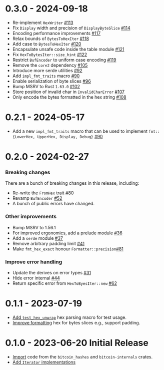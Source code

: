 # 0.3.0 - 2024-09-18

- Re-implement `HexWriter` [#113](https://github.com/rust-bitcoin/hex-conservative/pull/113)
- Fix `Display` width and precision of `DisplayByteSlice` [#114](https://github.com/rust-bitcoin/hex-conservative/pull/114)
- Encoding performance improvements [#117](https://github.com/rust-bitcoin/hex-conservative/pull/117)
- Relax bounds of `BytesToHexIter` [#118](https://github.com/rust-bitcoin/hex-conservative/pull/118)
- Add case to `BytesToHexIter` [#120](https://github.com/rust-bitcoin/hex-conservative/pull/120)
- Encapsulate unsafe code inside the table module [#121](https://github.com/rust-bitcoin/hex-conservative/pull/121)
- Fix `HexToBytesIter::size_hint` [#122](https://github.com/rust-bitcoin/hex-conservative/pull/122)
- Restrict `BufEncoder` to uniform case encoding [#119](https://github.com/rust-bitcoin/hex-conservative/pull/119)
- Remove the `core2` dependency [#105](https://github.com/rust-bitcoin/hex-conservative/pull/105)
- Introduce more serde utilities [#92](https://github.com/rust-bitcoin/hex-conservative/pull/92)
- Add `impl_fmt_traits` macro [#90](https://github.com/rust-bitcoin/hex-conservative/pull/90)
- Enable serialization of byte slices [#96](https://github.com/rust-bitcoin/hex-conservative/pull/96)
- Bump MSRV to Rust `1.63.0` [#102](https://github.com/rust-bitcoin/hex-conservative/pull/102)
- Store position of invalid char in `InvalidCharError` [#107](https://github.com/rust-bitcoin/hex-conservative/pull/107)
- Only encode the bytes formatted in the hex string [#108](https://github.com/rust-bitcoin/hex-conservative/pull/108)

# 0.2.1 - 2024-05-17

- Add a new `impl_fmt_traits` macro that can be used to implement `fmt::{LowerHex, UpperHex,
  Display, Debug}` [#90](https://github.com/rust-bitcoin/hex-conservative/pull/90)

# 0.2.0 - 2024-02-27

### Breaking changes

There are a bunch of breaking changes in this release, including:

- Re-write the `FromHex` trait [#80](https://github.com/rust-bitcoin/hex-conservative/pull/80)
- Revamp `BufEncoder` [#52](https://github.com/rust-bitcoin/hex-conservative/pull/52)
- A bunch of public errors have changed.

### Other improvements

- Bump MSRV to 1.56.1
- For improved ergonomics, add a prelude module [#36](https://github.com/rust-bitcoin/hex-conservative/pull/36)
- Add a `serde` module [#37](https://github.com/rust-bitcoin/hex-conservative/pull/37)
- Remove arbitrary padding limit [#41](https://github.com/rust-bitcoin/hex-conservative/pull/41)
- Make `fmt_hex_exact` honour `Formatter::precision`[#81](https://github.com/rust-bitcoin/hex-conservative/pull/81)

### Improve error handling

- Update the derives on error types [#31](https://github.com/rust-bitcoin/hex-conservative/pull/31)
- Hide error internal [#44](https://github.com/rust-bitcoin/hex-conservative/pull/44)
- Return specific error from `HexToByesIter::new` [#62](https://github.com/rust-bitcoin/hex-conservative/pull/62)

# 0.1.1 - 2023-07-19

- [Add `test_hex_unwrap`](https://github.com/rust-bitcoin/hex-conservative/pull/24) hex parsing macro for test usage.
- [Improve formatting](https://github.com/rust-bitcoin/hex-conservative/pull/25) hex for bytes slices e.g., support padding.

# 0.1.0 - 2023-06-20 Initial Release

- [Import](https://github.com/rust-bitcoin/hex-conservative/pull/1) code from the `bitcoin_hashes` and `bitcoin-internals` crates.
- [Add `Iterator` implementations](https://github.com/rust-bitcoin/hex-conservative/pull/9)
